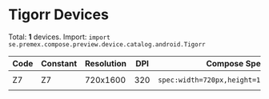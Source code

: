 # Tigorr Devices

Total: **1** devices. Import: `import se.premex.compose.preview.device.catalog.android.Tigorr`

| Code | Constant | Resolution | DPI | Compose Spec | Preview Usage |
|------|----------|------------|-----|-------------|---------------|
| Z7 | Z7 | 720x1600 | 320 | `spec:width=720px,height=1600px,dpi=320` | `@Preview(device = Tigorr.Z7)` |

<!-- Generated automatically. Do not edit manually. -->
